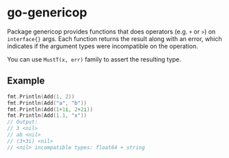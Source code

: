 # go-genericop

Package genericop provides functions that does operators (e.g. `+` or `>`)
on `interface{}` args. Each function returns the result along with an error,
which indicates if the argument types were incompatible on the operation.

You can use `MustT(x, err)` family to assert the resulting type.

## Example

```go
fmt.Println(Add(1, 2))
fmt.Println(Add("a", "b"))
fmt.Println(Add(1+1i, 2+2i))
fmt.Println(Add(1.1, "x"))
// Output:
// 3 <nil>
// ab <nil>
// (3+3i) <nil>
// <nil> incompatible types: float64 + string
```
